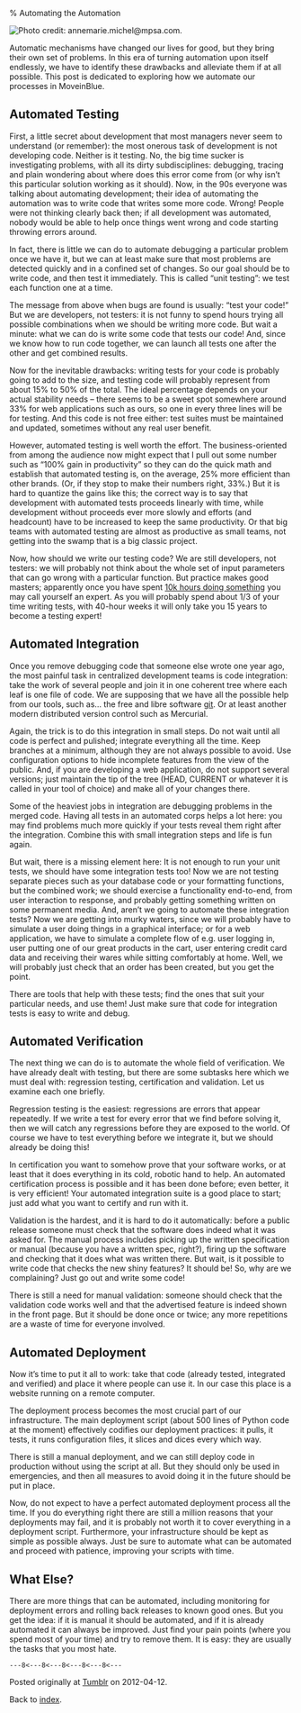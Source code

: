 % Automating the Automation

![Photo credit: [annemarie.michel@mpsa.com.](https://fr.wikipedia.org/wiki/Fichier:Engrenages_-_85.488_-.jpg)](pics/automating-the-automation.jpg "Engrenages - 85.488")

Automatic mechanisms have changed our lives for good, but they bring their own set of problems. In this era of turning automation upon itself endlessly, we have to identify these drawbacks and alleviate them if at all possible. This post is dedicated to exploring how we automate our processes in MoveinBlue.

## Automated Testing

First, a little secret about development that most managers never seem to understand (or remember): the most onerous task of development is not developing code. Neither is it testing. No, the big time sucker is investigating problems, with all its dirty subdisciplines: debugging, tracing and plain wondering about where does this error come from (or why isn’t this particular solution working as it should). Now, in the 90s everyone was talking about automating development; their idea of automating the automation was to write code that writes some more code. Wrong! People were not thinking clearly back then; if all development was automated, nobody would be able to help once things went wrong and code starting throwing errors around.

In fact, there is little we can do to automate debugging a particular problem once we have it, but we can at least make sure that most problems are detected quickly and in a confined set of changes. So our goal should be to write code, and then test it immediately. This is called “unit testing”: we test each function one at a time.

The message from above when bugs are found is usually: “test your code!” But we are developers, not testers: it is not funny to spend hours trying all possible combinations when we should be writing more code. But wait a minute: what we can do is write some code that tests our code! And, since we know how to run code together, we can launch all tests one after the other and get combined results.

Now for the inevitable drawbacks: writing tests for your code is probably going to add to the size, and testing code will probably represent from about 15% to 50% of the total. The ideal percentage depends on your actual stability needs – there seems to be a sweet spot somewhere around 33% for web applications such as ours, so one in every three lines will be for testing. And this code is not free either: test suites must be maintained and updated, sometimes without any real user benefit.

However, automated testing is well worth the effort. The business-oriented from among the audience now might expect that I pull out some number such as “100% gain in productivity” so they can do the quick math and establish that automated testing is, on the average, 25% more efficient than other brands. (Or, if they stop to make their numbers right, 33%.) But it is hard to quantize the gains like this; the correct way is to say that development with automated tests proceeds linearly with time, while development without proceeds ever more slowly and efforts (and headcount) have to be increased to keep the same productivity. Or that big teams with automated testing are almost as productive as small teams, not getting into the swamp that is a big classic project.

Now, how should we write our testing code? We are still developers, not testers: we will probably not think about the whole set of input parameters that can go wrong with a particular function. But practice makes good masters; apparently once you have spent [10k hours doing something](http://en.wikipedia.org/wiki/Outliers_(book)) you may call yourself an expert. As you will probably spend about 1/3 of your time writing tests, with 40-hour weeks it will only take you 15 years to become a testing expert!

## Automated Integration

Once you remove debugging code that someone else wrote one year ago, the most painful task in centralized development teams is code integration: take the work of several people and join it in one coherent tree where each leaf is one file of code. We are supposing that we have all the possible help from our tools, such as… the free and libre software [git](http://git-scm.com/). Or at least another modern distributed version control such as Mercurial.

Again, the trick is to do this integration in small steps. Do not wait until all code is perfect and pulished; integrate everything all the time. Keep branches at a minimum, although they are not always possible to avoid. Use configuration options to hide incomplete features from the view of the public. And, if you are developing a web application, do not support several versions; just maintain the tip of the tree (HEAD, CURRENT or whatever it is called in your tool of choice) and make all of your changes there.

Some of the heaviest jobs in integration are debugging problems in the merged code. Having all tests in an automated corps helps a lot here: you may find problems much more quickly if your tests reveal them right after the integration. Combine this with small integration steps and life is fun again.

But wait, there is a missing element here: It is not enough to run your unit tests, we should have some integration tests too! Now we are not testing separate pieces such as your database code or your formatting functions, but the combined work; we should exercise a functionality end-to-end, from user interaction to response, and probably getting something written on some permanent media. And, aren’t we going to automate these integration tests? Now we are getting into murky waters, since we will probably have to simulate a user doing things in a graphical interface; or for a web application, we have to simulate a complete flow of e.g. user logging in, user putting one of our great products in the cart, user entering credit card data and receiving their wares while sitting comfortably at home. Well, we will probably just check that an order has been created, but you get the point.

There are tools that help with these tests; find the ones that suit your particular needs, and use them! Just make sure that code for integration tests is easy to write and debug.

## Automated Verification

The next thing we can do is to automate the whole field of verification. We have already dealt with testing, but there are some subtasks here which we must deal with: regression testing, certification and validation. Let us examine each one briefly.

Regression testing is the easiest: regressions are errors that appear repeatedly. If we write a test for every error that we find before solving it, then we will catch any regressions before they are exposed to the world. Of course we have to test everything before we integrate it, but we should already be doing this!

In certification you want to somehow prove that your software works, or at least that it does everything in its cold, robotic hand to help. An automated certification process is possible and it has been done before; even better, it is very efficient! Your automated integration suite is a good place to start; just add what you want to certify and run with it.

Validation is the hardest, and it is hard to do it automatically: before a public release someone must check that the software does indeed what it was asked for. The manual process includes picking up the written specification or manual (because you have a written spec, right?), firing up the software and checking that it does what was written there. But wait, is it possible to write code that checks the new shiny features? It should be! So, why are we complaining? Just go out and write some code!

There is still a need for manual validation: someone should check that the validation code works well and that the advertised feature is indeed shown in the front page. But it should be done once or twice; any more repetitions are a waste of time for everyone involved.

## Automated Deployment

Now it’s time to put it all to work: take that code (already tested, integrated and verified) and place it where people can use it. In our case this place is a website running on a remote computer.

The deployment process becomes the most crucial part of our infrastructure. The main deployment script (about 500 lines of Python code at the moment) effectively codifies our deployment practices: it pulls, it tests, it runs configuration files, it slices and dices every which way.

There is still a manual deployment, and we can still deploy code in production without using the script at all. But they should only be used in emergencies, and then all measures to avoid doing it in the future should be put in place.

Now, do not expect to have a perfect automated deployment process all the time. If you do everything right there are still a million reasons that your deployments may fail, and it is probably not worth it to cover everything in a deployment script. Furthermore, your infrastructure should be kept as simple as possible always. Just be sure to automate what can be automated and proceed with patience, improving your scripts with time.

## What Else?

There are more things that can be automated, including monitoring for deployment errors and rolling back releases to known good ones. But you get the idea: if it is manual it should be automated, and if it is already automated it can always be improved. Just find your pain points (where you spend most of your time) and try to remove them. It is easy: they are usually the tasks that you most hate.

`---8<---8<---8<---8<---8<---`

Posted originally at [Tumblr](http://tech.moveinblue.com/post/20991980613/automating-the-automation) on 2012-04-12.

Back to [index](index.html).

